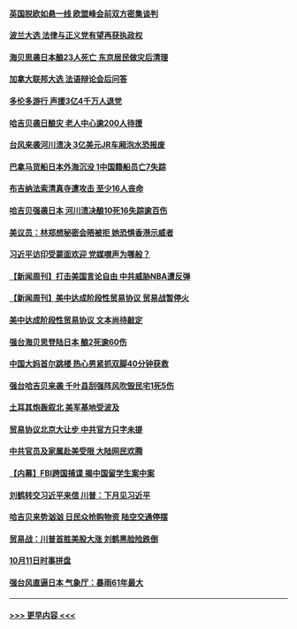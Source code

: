 #### [英国脱欧如悬一线 欧盟峰会前双方密集谈判](../pages/prog202/a102684979.md?t=10131644) 
#### [波兰大选 法律与正义党有望再获执政权](../pages/prog202/a102684970.md?t=10131644) 
#### [海贝思袭日本酿23人死亡 东京居民做灾后清理](../pages/prog202/a102684964.md?t=10131644) 
#### [加拿大联邦大选 法语辩论会后问答](../pages/prog202/a102684935.md?t=10131644) 
#### [多伦多游行 声援3亿4千万人退党](../pages/prog202/a102684929.md?t=10131644) 
#### [哈吉贝袭日酿灾 老人中心逾200人待援](../pages/prog202/a102684880.md?t=10131644) 
#### [台风来袭河川溃决 3亿美元JR车厢泡水恐报废](../pages/prog202/a102684868.md?t=10131644) 
#### [巴拿马货船日本外海沉没 1中国籍船员亡7失踪](../pages/prog202/a102684861.md?t=10131644) 
#### [布吉纳法索清真寺遭攻击 至少16人丧命](../pages/prog202/a102684855.md?t=10131644) 
#### [哈吉贝强袭日本 河川溃决酿10死16失踪逾百伤](../pages/prog202/a102684796.md?t=10131644) 
#### [美议员：林郑想秘密会晤被拒 她恐惧香港示威者](../pages/prog202/a102684767.md?t=10131644) 
#### [习近平访印受蒙面欢迎 党媒噤声为哪般？](../pages/prog202/a102684771.md?t=10131644) 
#### [【新闻周刊】打击美国言论自由  中共威胁NBA遭反弹](../pages/prog202/a102684706.md?t=10131644) 
#### [【新闻周刊】美中达成阶段性贸易协议  贸易战暂停火](../pages/prog202/a102684678.md?t=10131644) 
#### [美中达成阶段性贸易协议  文本尚待敲定](../pages/prog202/a102684562.md?t=10131644) 
#### [强台海贝思登陆日本 酿2死逾60伤](../pages/prog202/a102684532.md?t=10131644) 
#### [中国大妈首尔跳楼 热心男紧抓双脚40分钟获救](../pages/prog202/a102684366.md?t=10131644) 
#### [强台哈吉贝来袭 千叶县刮强阵风吹毁民宅1死5伤](../pages/prog202/a102684354.md?t=10131644) 
#### [土耳其炮轰叙北 美军基地受波及](../pages/prog202/a102684345.md?t=10131644) 
#### [贸易协议北京大让步 中共官方只字未提](../pages/prog202/a102684330.md?t=10131644) 
#### [中共官员及家属赴美受限 大陆网民欢腾](../pages/prog202/a102684265.md?t=10131644) 
#### [【内幕】FBI跨国捕谍 揭中国留学生案中案](../pages/prog202/a102684189.md?t=10131644) 
#### [刘鹤转交习近平来信 川普：下月见习近平](../pages/prog202/a102684222.md?t=10131644) 
#### [哈吉贝来势汹汹 日民众抢购物资 陆空交通停摆](../pages/prog202/a102684206.md?t=10131644) 
#### [贸易战：川普首胜美股大涨 刘鹤黑脸险跌倒](../pages/prog202/a102684183.md?t=10131644) 
#### [10月11日时事拼盘](../pages/prog202/a102683985.md?t=10131644) 
#### [强台风直逼日本 气象厅：暴雨61年最大](../pages/prog202/a102683821.md?t=10131644) 

----
#### [ >>> 更早内容 <<< ](../indexes/prog202-earlier.md)
